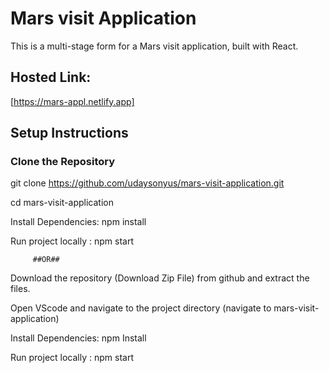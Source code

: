 # Mars visit Application

This is a multi-stage form for a Mars visit application, built with React.

## Hosted Link:
[https://mars-appl.netlify.app]

## Setup Instructions

### Clone the Repository
git clone https://github.com/udaysonyus/mars-visit-application.git

cd mars-visit-application

Install Dependencies: npm install

Run project locally : npm start

         ##OR##
Download the repository (Download Zip File) from github and extract the files.

Open VScode and navigate to the project directory (navigate to mars-visit-application)

Install Dependencies: npm Install

Run project locally : npm start
